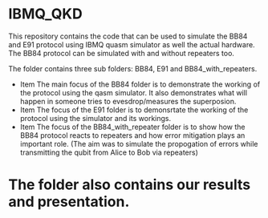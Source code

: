 # IBMQ_QKD
This repository contains the code that can be used to simulate the BB84 and E91 protocol using IBMQ quasm simulator as well the actual hardware. 
The BB84 protocol can be simulated with and without repeaters too.

The folder contains three sub folders: BB84, E91 and BB84_with_repeaters.
* Item The main focus of the BB84 folder is to demonstrate the working of the protocol using the qasm simulator. It also demonstrates what will happen in someone tries to evesdrop/measures the superposion.
* Item The focus of the E91 folder is to demonsrtate the working of the protocol using the simulator and its workings.
* Item The focus of the BB84_with_repeater folder is to show how the BB84 protocol reacts to repeaters and how error mitigation plays an important role. 
(The aim was to simulate the propogation of errors while transmitting the qubit from Alice to Bob via repeaters)
# The folder also contains our results and presentation.
